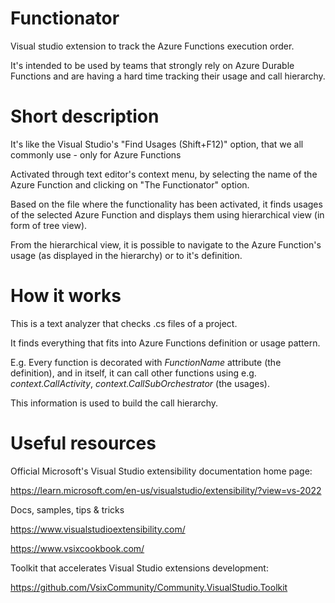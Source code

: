 # Functionator
Visual studio extension to track the Azure Functions execution order.

It's intended to be used by teams that strongly rely on Azure Durable Functions and are having a hard time tracking their usage and call hierarchy.

# Short description
It's like the Visual Studio's "Find Usages (Shift+F12)" option, that we all commonly use - only for Azure Functions

Activated through text editor's context menu, by selecting the name of the Azure Function and clicking on "The Functionator" option.

Based on the file where the functionality has been activated, it finds usages of the selected Azure Function and displays them using hierarchical view (in form of tree view).

From the hierarchical view, it is possible to navigate to the Azure Function's usage (as displayed in the hierarchy) or to it's definition.

# How it works
This is a text analyzer that checks .cs files of a project.

It finds everything that fits into Azure Functions definition or usage pattern.

E.g. Every function is decorated with *FunctionName* attribute (the definition), and in itself, it can call other functions using e.g. *context.CallActivity*, *context.CallSubOrchestrator* (the usages).

This information is used to build the call hierarchy.

# Useful resources

Official Microsoft's Visual Studio extensibility documentation home page:

https://learn.microsoft.com/en-us/visualstudio/extensibility/?view=vs-2022

Docs, samples, tips & tricks

https://www.visualstudioextensibility.com/

https://www.vsixcookbook.com/

Toolkit that accelerates Visual Studio extensions development:

https://github.com/VsixCommunity/Community.VisualStudio.Toolkit
